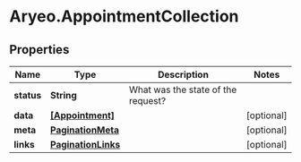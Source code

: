 # Aryeo.AppointmentCollection

## Properties

Name | Type | Description | Notes
------------ | ------------- | ------------- | -------------
**status** | **String** | What was the state of the request? | 
**data** | [**[Appointment]**](Appointment.md) |  | [optional] 
**meta** | [**PaginationMeta**](PaginationMeta.md) |  | [optional] 
**links** | [**PaginationLinks**](PaginationLinks.md) |  | [optional] 


